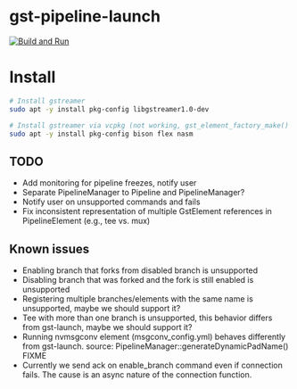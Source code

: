 # gst-pipeline-launch

[![Build and Run](https://github.com/shalex88/gst-example/actions/workflows/build.yaml/badge.svg)](https://github.com/shalex88/gst-example/actions/workflows/build.yaml)

# Install

```bash
# Install gstreamer
sudo apt -y install pkg-config libgstreamer1.0-dev

# Install gstreamer via vcpkg (not working, gst_element_factory_make() returns NULL)
sudo apt -y install pkg-config bison flex nasm
```

## TODO

- Add monitoring for pipeline freezes, notify user
- Separate PipelineManager to Pipeline and PipelineManager?
- Notify user on unsupported commands and fails
- Fix inconsistent representation of multiple GstElement references in PipelineElement (e.g., tee vs. mux)

## Known issues

- Enabling branch that forks from disabled branch is unsupported
- Disabling branch that was forked and the fork is still enabled is unsupported
- Registering multiple branches/elements with the same name is unsupported, maybe we should support it?
- Tee with more than one branch is unsupported, this behavior differs from gst-launch, maybe we should support it?
- Running nvmsgconv element (msgconv_config.yml) behaves differently from gst-launch. source: PipelineManager::generateDynamicPadName() FIXME
- Currently we send ack on enable_branch command even if connection fails. The cause is an async nature of the connection function.